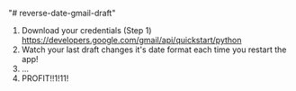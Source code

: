 "# reverse-date-gmail-draft" 
1. Download your credentials (Step 1) https://developers.google.com/gmail/api/quickstart/python
2. Watch your last draft changes it's date format each time you restart the app!
3. ...
4. PROFIT!!1!11!
